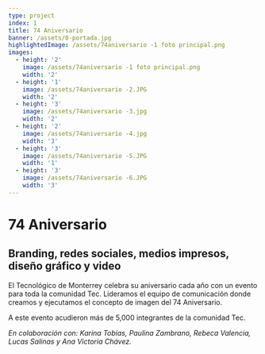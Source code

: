 ```yaml
---
type: project
index: 1
title: 74 Aniversario
banner: /assets/0-portada.jpg
highlightedImage: /assets/74aniversario -1 foto principal.png
images:
  - height: '2'
    image: /assets/74aniversario -1 foto principal.png
    width: '2'
  - height: '1'
    image: /assets/74aniversario -2.JPG
    width: '2'
  - height: '3'
    image: /assets/74aniversario -3.jpg
    width: '2'
  - height: '2'
    image: /assets/74aniversario -4.jpg
    width: '3'
  - height: '3'
    image: /assets/74aniversario -5.JPG
    width: '1'
  - height: '3'
    image: /assets/74aniversario -6.JPG
    width: '3'
---
```

# 74 Aniversario

## Branding, redes sociales, medios impresos, diseño gráfico y video

El Tecnológico de Monterrey celebra su aniversario cada año con un evento para toda la comunidad Tec. Lideramos el equipo de comunicación donde creamos y ejecutamos el concepto de imagen del 74 Aniversario.

A este evento acudieron más de 5,000 integrantes de la comunidad Tec.

_En colaboración con: Karina Tobías, Paulina Zambrano, Rebeca Valencia, Lucas Salinas y Ana Victoria Chávez._
